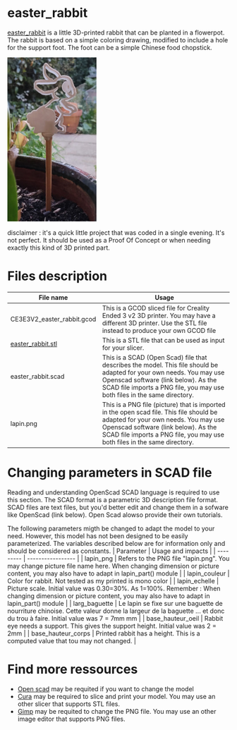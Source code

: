 # easter_rabbit
[easter_rabbit](https://github.com/witabix33/easter_rabbit) is a little 3D-printed rabbit that can be planted in a flowerpot. The rabbit is based on a simple coloring drawing, modified to include a hole for the support foot. The foot can be a simple Chinese food chopstick.

![easter_rabbit as printed](https://github.com/witabix33/easter_rabbit/blob/main/images/easter_rabbit_x200.jpg)

disclaimer : it's a quick little project that was coded in a single evening. It's not perfect. It should be used as a Proof Of Concept or when needing exactly this kind of 3D printed part.

# Files description
| File name | Usage |
| --------- | ----- |
| CE3E3V2_easter_rabbit.gcod | This is a GCOD sliced file for Creality Ended 3 v2 3D printer. You may have a different 3D printer. Use the STL file instead to produce your own GCOD file |
| [easter_rabbit.stl](https://github.com/witabix33/easter_rabbit/blob/main/files/easter_rabbit.stl) | This is a STL file that can be used as input for your slicer. |
| easter_rabbit.scad | This is a SCAD (Open Scad) file that describes the model. This file should be adapted for your own needs. You may use Openscad software (link below). As the SCAD file imports a PNG file, you may use both files in the same directory. |
| lapin.png | This is a PNG file (picture) that is imported in the open scad file. This file should be adapted for your own needs. You may use Openscad software (link below). As the SCAD file imports a PNG file, you may use both files in the same directory. |

# Changing parameters in SCAD file
Reading and understanding OpenScad SCAD language is required to use this section.
The SCAD format is a parametric 3D description file format. SCAD files are text files, but you'd better edit and change them in a sofware like OpenScad (link below).  Open Scad alowso provide their own tutorials.

The following parameters migth be changed to adapt the model to your need.
However, this model has not been designed to be easily parameterized. The variables described below are for information only and should be considered as constants.
| Parameter | Usage and impacts |
| --------- | ----------------- |
| lapin_png | Refers to the PNG file "lapin.png". You may change picture file name here. When changing dimension or picture content, you may also have to adapt in lapin_part() module |
| lapin_couleur | Color for rabbit. Not tested as my printed is mono color |
| lapin_echelle | Picture scale. Initial value was 0.30=30%. As 1=100%. Remember : When changing dimension or picture content, you may also have to adapt in lapin_part() module |
| larg_baguette | Le lapin se fixe sur une baguette de nourriture chinoise. Cette valeur donne la largeur de la baguette ... et donc du trou à faire. Initial value was 7 = 7mm mm | 
| base_hauteur_oeil | Rabbit eye needs a support. This gives the support height. Initial value was 2 = 2mm  |
| base_hauteur_corps | Printed rabbit has a height. This is a computed value that tou may not changed. |

# Find more ressources
- [Open scad](https://openscad.org/) may be requited if you want to change the model
- [Cura](https://ultimaker.com/software/ultimaker-cura/) may be required to slice and print your model. You may use an other slicer that supports STL files.
- [Gimp](https://www.gimp.org/) may be requited to change the PNG file. You may use an other image editor that supports PNG files.
  
